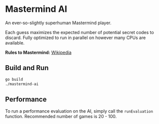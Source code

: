 # Mastermind AI
An ever-so-slightly superhuman Mastermind player.

Each guess maximizes the expected number of potential secret codes to discard. Fully optimized to run in parallel on however many CPUs are available. 

**Rules to Mastermind:** [Wikipedia](https://en.wikipedia.org/wiki/Mastermind_(board_game)#:~:text=Each%20guess%20is%20made%20by,in%20both%20color%20and%20position.)

## Build and Run

```bash
go build
./mastermind-ai
```

## Performance

To run a performance evaluation on the AI, simply call the `runEvaluation` function. Recommended number of games is 20 - 100.